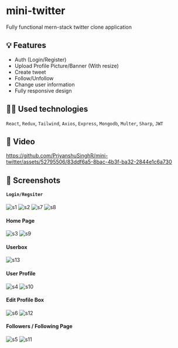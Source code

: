 # mini-twitter

Fully functional mern-stack twitter clone application

## 💡 Features

- Auth (Login/Register)
- Upload Profile Picture/Banner (With resize)
- Create tweet
- Follow/Unfollow
- Change user information
- Fully responsive design

## 👨‍💻 Used technologies

`React`, `Redux`, `Tailwind`, `Axios`, `Express`, `Mongodb`, `Multer`, `Sharp`, `JWT`

## 🎥 Video

https://github.com/PriyanshuSinghR/mini-twitter/assets/52795506/83ddf6a5-8bac-4b3f-ba32-2844e1c6a730


## 📸 Screenshots

#### `Login/Regsiter`
![s1](https://github.com/PriyanshuSinghR/mini-twitter/assets/52795506/a027ba3a-3f9b-49a6-93c9-4f3ca61958ee)
![s2](https://github.com/PriyanshuSinghR/mini-twitter/assets/52795506/8c431b0c-8bf2-4454-9d3c-c3a87b5c271d)
![s7](https://github.com/PriyanshuSinghR/mini-twitter/assets/52795506/c34e5bf1-0eb2-40e7-a18c-36d8f2d64fbd)
![s8](https://github.com/PriyanshuSinghR/mini-twitter/assets/52795506/7b2b74ce-2c8e-401a-b9f4-7dd7bac7c030)

#### Home Page
![s3](https://github.com/PriyanshuSinghR/mini-twitter/assets/52795506/d5aac7b0-3c24-4f40-8ab6-3e544227ce98)
![s9](https://github.com/PriyanshuSinghR/mini-twitter/assets/52795506/e2bbb9e9-686d-47e3-81fa-aa130ee7ff5e)

#### Userbox
![s13](https://github.com/PriyanshuSinghR/mini-twitter/assets/52795506/c48e57a1-1395-4958-a4f7-27b9d6d4dbac)

#### User Profile
![s4](https://github.com/PriyanshuSinghR/mini-twitter/assets/52795506/8548ebcf-9544-4ef3-9bd3-f1ff851bb500)
![s10](https://github.com/PriyanshuSinghR/mini-twitter/assets/52795506/3a98d6c5-35d4-4efc-ada3-92c759086d68)

#### Edit Profile Box
![s6](https://github.com/PriyanshuSinghR/mini-twitter/assets/52795506/a67301f4-2a3e-44f8-ba8b-f1385ddf93d0)
![s12](https://github.com/PriyanshuSinghR/mini-twitter/assets/52795506/d87487dd-383c-43ef-833c-0a301b8a6e71)

#### Followers / Following Page
![s5](https://github.com/PriyanshuSinghR/mini-twitter/assets/52795506/0ef8c827-faa0-436d-9dab-8cc5e4273e3c)
![s11](https://github.com/PriyanshuSinghR/mini-twitter/assets/52795506/a931ce70-09de-44aa-a78a-176de70d0d26)
